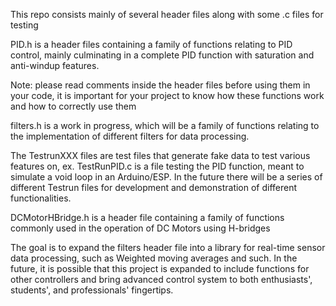 This repo consists mainly of several header files along with some .c files for testing

PID.h is a header files containing a family of functions relating to PID control, mainly culminating in a complete PID function with saturation and anti-windup features.

Note: please read comments inside the header files before using them in your code, it is important for your project to know how these functions work and how to correctly use them

filters.h is a work in progress, which will be a family of functions relating to the implementation of different filters for data processing.

The TestrunXXX files are test files that generate fake data to test various features on, ex. TestRunPID.c is a file testing the PID function, meant to simulate a void loop in an Arduino/ESP. In the future there will be a series of different Testrun files for development and demonstration of different functionalities.

DCMotorHBridge.h is a header file containing a family of functions commonly used in the operation of DC Motors using H-bridges

The goal is to expand the filters header file into a library for real-time sensor data processing, such as Weighted moving averages and such.
In the future, it is possible that this project is expanded to include functions for other controllers and bring advanced control system to both enthusiasts', students', and professionals' fingertips.
